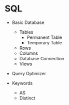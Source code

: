 # SQL

- Basic Database

  - Tables
    - Permanent Table
    - Temporary Table
  - Rows
  - Columns
  - Database Connection
  - Views

- Query Optimizer

- Keywords
  - AS
  - Distinct
